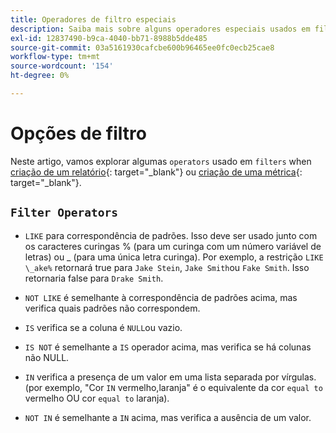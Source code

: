 ```yaml
---
title: Operadores de filtro especiais
description: Saiba mais sobre alguns operadores especiais usados em filtros ao criar um relatório ou uma métrica.
exl-id: 12837490-b9ca-4040-bb71-8988b5dde485
source-git-commit: 03a5161930cafcbe600b96465ee0fc0ecb25cae8
workflow-type: tm+mt
source-wordcount: '154'
ht-degree: 0%

---
```


# Opções de filtro

Neste artigo, vamos explorar algumas `operators` usado em `filters` when [criação de um relatório](../../tutorials/using-visual-report-builder.md){: target=&quot;_blank&quot;} ou [criação de uma métrica](../../data-user/reports/ess-manage-data-metrics.md){: target=&quot;_blank&quot;}.

## `Filter Operators`

* `LIKE` para correspondência de padrões. Isso deve ser usado junto com os caracteres curingas % (para um curinga com um número variável de letras) ou _ (para uma única letra curinga).  Por exemplo, a restrição `LIKE \_ake%` retornará true para `Jake Stein`, `Jake Smith`ou `Fake Smith`.  Isso retornaria false para `Drake Smith`.

* `NOT LIKE` é semelhante à correspondência de padrões acima, mas verifica quais padrões não correspondem.

* `IS` verifica se a coluna é `NULL`ou vazio.

* `IS NOT` é semelhante a `IS` operador acima, mas verifica se há colunas não NULL.

* `IN` verifica a presença de um valor em uma lista separada por vírgulas. (por exemplo, &quot;Cor `IN` vermelho,laranja&quot; é o equivalente da cor `equal to` vermelho OU cor `equal to` laranja).

* `NOT IN` é semelhante a `IN` acima, mas verifica a ausência de um valor.
